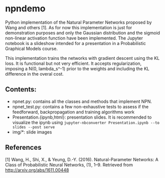 # npndemo

Python implementation of the Natural Parameter Networks proposed by Wang and
others [1]. As for now this implementation is just for demonstration purposes
and only the Gaussian distribution and the sigmoid non-linear activation
function have been implemented. The Jupyter notebook is a slideshow intended
for a presentation in a Probabilistic Graphical Models course.

This implementation trains the networks with gradient descent using the
KL loss. It is functional but not very efficient. It accepts regularization,
imposing a N(0, lambda_s^-1) prior to the weights and including the KL
difference in the overal cost.

## Contents:

- npnet.py: contains all the classes and methods that implement NPN.
- npnet_test.py: contains a few non-exhaustive tests to assess if the
feedforward, backpropagation and training algorithms work
- Presentation.{ipynb,html}: presentation slides. It is recommended to
visualize the ipynb using `jupyter-nbconverter Presentation.ipynb --to slides --post serve`
- img/\*: slide images

## References

[1] Wang, H., Shi, X., & Yeung, D.-Y. (2016). Natural-Parameter Networks: A
Class of Probabilistic Neural Networks, (1), 1–9. Retrieved from http://arxiv.org/abs/1611.00448


